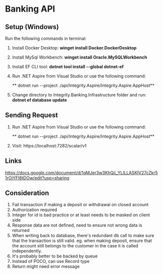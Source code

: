 # Banking API

## Setup (Windows)

Run the following commands in terminal:

1. Install Docker Desktop: **winget install Docker.DockerDesktop**
2. Install MySql Workbench: **winget install Oracle.MySQLWorkbench**
3. Install EF CLI tool: **dotnet tool install --global dotnet-ef**

4. Run .NET Aspire from Visual Studio or use the following command:
   
   ** dotnet run --project ./api/Integrity.Aspire/Integrity.Aspire.AppHost**

5. Change directory to Integrity.Banking.Infrastructure folder and run: **dotnet ef database update** 

## Sending Request

1. Run .NET Aspire from Visual Studio or use the following command:
   
   ** dotnet run --project ./api/Integrity.Aspire/Integrity.Aspire.AppHost**

2. Visit: https://localhost:7282/scalar/v1

## Links
https://docs.google.com/document/d/1qMJer3w3KhQji_YLILLASKIV27cZkr51rOjYFI8tDOw/edit?usp=sharing

## Consideration
1. Fail transaction if making a deposit or withdrawal on closed account
2. Authorization required
3. Integer for id is bad practice or at least needs to be masked on client side
4. Response data are not defined, need to ensure not wrong data is returned
5. When writing back to database, there's redundant db call to make sure that the transaction is still valid. eg. when making deposit, ensure that the account still belongs to the customer in the case it is called independently.
6. It's probably better to be backed by queue
7. Instead of POCO, can use Record type
8. Return might need error message